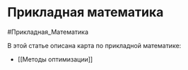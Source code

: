 # Прикладная математика
#Прикладная_Математика

В этой статье описана карта по прикладной математике:

- [[Методы оптимизации]]